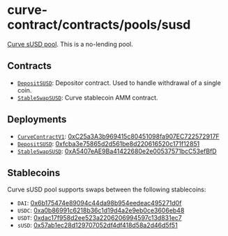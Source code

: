 # curve-contract/contracts/pools/susd

[Curve sUSD pool](https://www.curve.fi/susdv2). This is a no-lending pool.

## Contracts

* [`DepositSUSD`](DepositSUSD.vy): Depositor contract. Used to handle withdrawal of a single coin.
* [`StableSwapSUSD`](StableSwapSUSD.vy): Curve stablecoin AMM contract.

## Deployments

* [`CurveContractV1`](../../tokens/CurveTokenV1.vy): [0xC25a3A3b969415c80451098fa907EC722572917F](https://etherscan.io/address/0xC25a3A3b969415c80451098fa907EC722572917F)
* [`DepositSUSD`](DepositSUSD.vy): [0xfcba3e75865d2d561be8d220616520c171f12851](https://etherscan.io/address/0xfcba3e75865d2d561be8d220616520c171f12851)
* [`StableSwapSUSD`](StableSwapSUSD.vy): [0xA5407eAE9Ba41422680e2e00537571bcC53efBfD](https://etherscan.io/address/0xA5407eAE9Ba41422680e2e00537571bcC53efBfD)

## Stablecoins

Curve sUSD pool supports swaps between the following stablecoins:

* `DAI`: [0x6b175474e89094c44da98b954eedeac495271d0f](https://etherscan.io/token/0x6b175474e89094c44da98b954eedeac495271d0f)
* `USDC`: [0xa0b86991c6218b36c1d19d4a2e9eb0ce3606eb48](https://etherscan.io/token/0xa0b86991c6218b36c1d19d4a2e9eb0ce3606eb48)
* `USDT`: [0xdac17f958d2ee523a2206206994597c13d831ec7](https://etherscan.io/address/0xdac17f958d2ee523a2206206994597c13d831ec7)
* `sUSD`: [0x57ab1ec28d129707052df4df418d58a2d46d5f51](https://etherscan.io/address/0x57ab1ec28d129707052df4df418d58a2d46d5f51)
